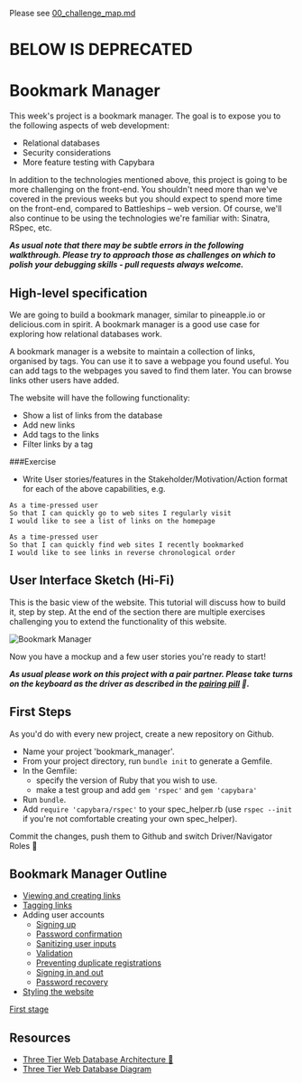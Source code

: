 

Please see [00_challenge_map.md](00_challenge_map.md)

BELOW IS DEPRECATED
==================

# Bookmark Manager

This week's project is a bookmark manager. The goal is to expose you to the following aspects of web development:

* Relational databases
* Security considerations
* More feature testing with Capybara

In addition to the technologies mentioned above, this project is going to be more challenging on the front-end. You shouldn't need more than we've covered in the previous weeks but you should expect to spend more time on the front-end, compared to Battleships – web version. Of course, we'll also continue to be using the technologies we're familiar with: Sinatra, RSpec, etc.

***As usual note that there may be subtle errors in the following walkthrough.  Please try to approach those as challenges on which to polish your debugging skills - pull requests always welcome.***

## High-level specification

We are going to build a bookmark manager, similar to pineapple.io or delicious.com in spirit. A bookmark manager is a good use case for exploring how relational databases work.

A bookmark manager is a website to maintain a collection of links, organised by tags. You can use it to save a webpage you found useful. You can add tags to the webpages you saved to find them later. You can browse links other users have added.

The website will have the following functionality:

* Show a list of links from the database
* Add new links
* Add tags to the links
* Filter links by a tag

###Exercise

* Write User stories/features in the Stakeholder/Motivation/Action format for each of the above capabilities, e.g.

```
As a time-pressed user
So that I can quickly go to web sites I regularly visit
I would like to see a list of links on the homepage
```
```
As a time-pressed user
So that I can quickly find web sites I recently bookmarked
I would like to see links in reverse chronological order
```

User Interface Sketch (Hi-Fi)
------

This is the basic view of the website. This tutorial will discuss how to build it, step by step. At the end of the section there are multiple exercises challenging you to extend the functionality of this website.

![](https://dchtm6r471mui.cloudfront.net/hackpad.com_jubMxdBrjni_p.52567_1380279073159_Screen%20Shot%202013-09-27%20at%2011.06.12.png "Bookmark Manager")

Now you have a mockup and a few user stories you're ready to start!

***As usual please work on this project with a pair partner. Please take turns on the keyboard as the driver as described in the [pairing pill](pills/pairing.md) :pill:.***

## First Steps

As you'd do with every new project, create a new repository on Github.  

* Name your project 'bookmark_manager'.
* From your project directory, run `bundle init` to generate a Gemfile.
* In the Gemfile:
  - specify the version of Ruby that you wish to use.
  - make a test group and add `gem 'rspec'` and `gem 'capybara'`
* Run `bundle`.
* Add `require 'capybara/rspec'` to your spec_helper.rb (use `rspec --init` if you're not comfortable creating your own spec_helper).

Commit the changes, push them to Github and switch Driver/Navigator Roles&nbsp;:twisted_rightwards_arrows:

## Bookmark Manager Outline

* [Viewing and creating links](bookmark_manager_stage_0.md)
* [Tagging links](bookmark_manager_stage_1.md)
* Adding user accounts
  * [Signing up](bookmark_manager_stage_2.md)
  * [Password confirmation](bookmark_manager_stage_3.md)
  * [Sanitizing user inputs](bookmark_manager_stage_4.md)
  * [Validation](bookmark_manager_stage_5.md)
  * [Preventing duplicate registrations](bookmark_manager_stage_6.md)
  * [Signing in and out](bookmark_manager_stage_7.md)
  * [Password recovery](bookmark_manager_stage_8.md)
* [Styling the website](bookmark_manager_style.md)

[First stage](bookmark_manager_stage_0.md)

## Resources

* [Three Tier Web Database Architecture :pill: ](../pills/three_tier_architecture.md)
* [Three Tier Web Database Diagram](https://docs.google.com/drawings/d/17ES4_vO90p3x3np1K3X5b5C_JVs14VbJZ5N8KraVRUw/edit)
